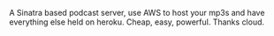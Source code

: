 A Sinatra based podcast server, use AWS to host your mp3s and have everything else held on heroku. Cheap, easy, powerful. Thanks cloud.